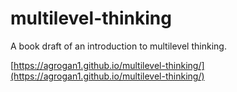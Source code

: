 # multilevel-thinking

A book draft of an introduction to multilevel thinking. 

[https://agrogan1.github.io/multilevel-thinking/](https://agrogan1.github.io/multilevel-thinking/)

